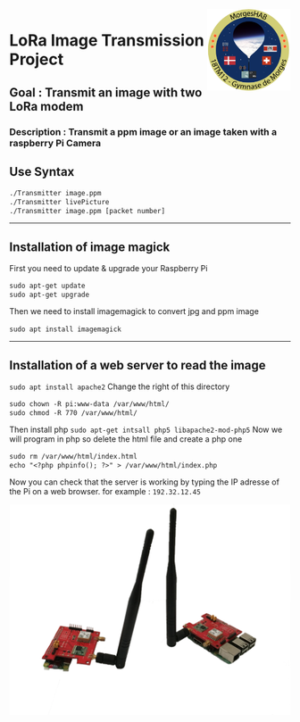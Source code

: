 <img src="/Img/LogoMHAB.png" width=150 align="right" >

# LoRa Image Transmission Project

## Goal : Transmit an image with two LoRa modem

### Description : Transmit a ppm image or an image taken with a raspberry Pi Camera

## Use Syntax
```
./Transmitter image.ppm
./Transmitter livePicture
./Transmitter image.ppm [packet number]
```

-----------------------------------------------------------------
## Installation of image magick
First you need to update & upgrade your Raspberry Pi
```
sudo apt-get update
sudo apt-get upgrade
```
Then we need to install imagemagick to convert jpg and ppm image

`sudo apt install imagemagick`

-----------------------------------------------------------------
## Installation of a web server to read the image
`sudo apt install apache2`
Change the right of this directory
```
sudo chown -R pi:www-data /var/www/html/
sudo chmod -R 770 /var/www/html/
```
Then install php
`sudo apt-get intsall php5 libapache2-mod-php5`
Now we will program in php so delete the html file and create a php one
```
sudo rm /var/www/html/index.html
echo "<?php phpinfo(); ?>" > /var/www/html/index.php
```
Now you can check that the server is working by typing the IP adresse of the Pi on a web browser.
for example :  `192.32.12.45`


<img src="/Img/LoRa.png" width=800>
